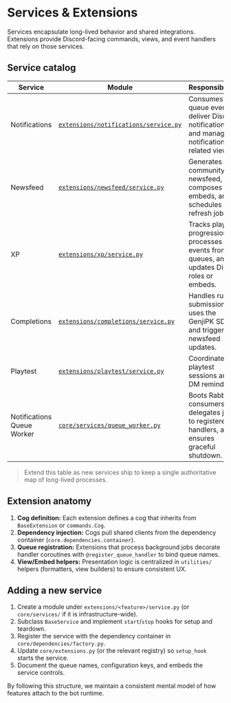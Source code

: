 # Services & Extensions

Services encapsulate long-lived behavior and shared integrations. Extensions provide Discord-facing commands, views, and event handlers that rely on those services.

## Service catalog

| Service | Module | Responsibilities |
| --- | --- | --- |
| Notifications | [`extensions/notifications/service.py`](https://github.com/bkan0n/genjishimada-bot/blob/main/extensions/notifications/service.py) | Consumes queue events to deliver Discord notifications and manages notification-related views. |
| Newsfeed | [`extensions/newsfeed/service.py`](https://github.com/bkan0n/genjishimada-bot/blob/main/extensions/newsfeed/service.py) | Generates the community newsfeed, composes embeds, and schedules refresh jobs. |
| XP | [`extensions/xp/service.py`](https://github.com/bkan0n/genjishimada-bot/blob/main/extensions/xp/service.py) | Tracks player progression, processes XP events from queues, and updates Discord roles or embeds. |
| Completions | [`extensions/completions/service.py`](https://github.com/bkan0n/genjishimada-bot/blob/main/extensions/completions/service.py) | Handles run submissions, uses the GenjiPK SDK, and triggers newsfeed updates. |
| Playtest | [`extensions/playtest/service.py`](https://github.com/bkan0n/genjishimada-bot/blob/main/extensions/playtest/service.py) | Coordinates playtest sessions and DM reminders. |
| Notifications Queue Worker | [`core/services/queue_worker.py`](https://github.com/bkan0n/genjishimada-bot/blob/main/core/services/queue_worker.py) | Boots RabbitMQ consumers, delegates jobs to registered handlers, and ensures graceful shutdown. |

> Extend this table as new services ship to keep a single authoritative map of long-lived processes.

## Extension anatomy

1. **Cog definition:** Each extension defines a cog that inherits from `BaseExtension` or `commands.Cog`.
2. **Dependency injection:** Cogs pull shared clients from the dependency container (`core.dependencies.container`).
3. **Queue registration:** Extensions that process background jobs decorate handler coroutines with `@register_queue_handler` to bind queue names.
4. **View/Embed helpers:** Presentation logic is centralized in `utilities/` helpers (formatters, view builders) to ensure consistent UX.

## Adding a new service

1. Create a module under `extensions/<feature>/service.py` (or `core/services/` if it is infrastructure-wide).
2. Subclass `BaseService` and implement `start`/`stop` hooks for setup and teardown.
3. Register the service with the dependency container in `core/dependencies/factory.py`.
4. Update `core/extensions.py` (or the relevant registry) so `setup_hook` starts the service.
5. Document the queue names, configuration keys, and embeds the service controls.

By following this structure, we maintain a consistent mental model of how features attach to the bot runtime.
